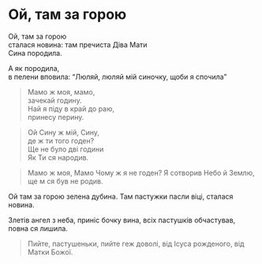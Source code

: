 Ой, там за горою
================================================================

Ой, там за горою  
сталася новина:
там пречиста Діва Мати  
Сина породила.

А як породила,  
в пелени вповила:
<q>Люляй, люляй мій синочку,
щоби я спочила</q>

>	Мамо ж моя, мамо,  
>	зачекай годину.  
>	Най я піду в край до раю,  
>	принесу перину.

>	Ой Сину ж мій, Сину,  
>	де ж ти того годен?  
>	Ще не було дві години  
>	Як Ти ся народив.

>	Мамо ж моя, Мамо
>	Чому ж я не годен?
>	Я сотворив Небо й Землю,
>	ще м ся був не родив.

Ой там за горою
зелена дубина.
Там пастужки пасли віці,
сталася новина.

Злетів ангел з неба,
приніс бочку вина,
всіх пастушків обчастував,
повна ся лишила.

>	Пийте, пастушеньки,
>	пийте геж доволі,
>	від Ісуса рожденого,
>	від Матки Божої.
